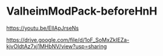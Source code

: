 # ValheimModPack-beforeHnH
 
https://youtu.be/EIlApJrseNs

https://drive.google.com/file/d/1oF_SoMxZkIEZa-kjvOldtAz7xj1MHbNV/view?usp=sharing

